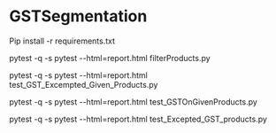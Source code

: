 # GSTSegmentation

Pip install -r requirements.txt

pytest -q -s pytest --html=report.html filterProducts.py

pytest -q -s pytest --html=report.html test_GST_Excempted_Given_Products.py

pytest -q -s pytest --html=report.html test_GSTOnGivenProducts.py

pytest -q -s pytest --html=report.html test_Excepted_GST_products.py

